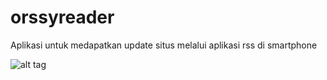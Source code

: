 orssyreader
===========

Aplikasi untuk medapatkan update situs melalui aplikasi rss di smartphone

![alt tag](http://2.bp.blogspot.com/-zXNyiMMlb0w/U3khjOUavoI/AAAAAAAAARU/dpHRM7Ys2QQ/s1600/device-2012-09-09-014715.png)
